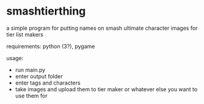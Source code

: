 # smashtierthing

a simple program for putting names on smash ultimate character images for tier list makers

requirements:
python (3?), pygame

usage:
- run main.py
- enter output folder
- enter tags and characters
- take images and upload them to tier maker or whatever else you want to use them for
